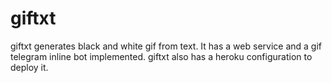 # giftxt
giftxt generates black and white gif from text. It has a web service
and a gif telegram inline bot implemented. giftxt also has a heroku
configuration to deploy it.
